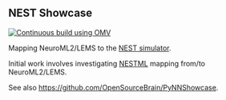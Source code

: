 ## NEST Showcase

[![Continuous build using OMV](https://github.com/OpenSourceBrain/NESTShowcase/actions/workflows/omv-ci.yml/badge.svg)](https://github.com/OpenSourceBrain/NESTShowcase/actions/workflows/omv-ci.yml)

Mapping NeuroML2/LEMS to the [NEST simulator](https://www.nest-initiative.org/). 

Initial work involves investigating [NESTML](https://nestml.readthedocs.io/en/v5.0.0/) mapping from/to NeuroML2/LEMS.

See also https://github.com/OpenSourceBrain/PyNNShowcase.   

